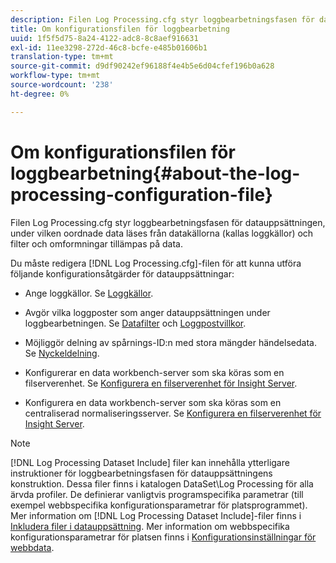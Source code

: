 ```yaml
---
description: Filen Log Processing.cfg styr loggbearbetningsfasen för datauppsättningen, under vilken oordnade data läses från datakällorna (kallas loggkällor) och filter och omformningar tillämpas på data.
title: Om konfigurationsfilen för loggbearbetning
uuid: 1f5f5d75-8a24-4122-adc8-8c8aef916631
exl-id: 11ee3298-272d-46c8-bcfe-e485b01606b1
translation-type: tm+mt
source-git-commit: d9df90242ef96188f4e4b5e6d04cfef196b0a628
workflow-type: tm+mt
source-wordcount: '238'
ht-degree: 0%

---
```


# Om konfigurationsfilen för loggbearbetning{#about-the-log-processing-configuration-file}

Filen Log Processing.cfg styr loggbearbetningsfasen för datauppsättningen, under vilken oordnade data läses från datakällorna (kallas loggkällor) och filter och omformningar tillämpas på data.

Du måste redigera [!DNL Log Processing.cfg]-filen för att kunna utföra följande konfigurationsåtgärder för datauppsättningar:

* Ange loggkällor. Se [Loggkällor](../../../home/c-dataset-const-proc/c-log-proc-config-file/c-log-sources.md).
* Avgör vilka loggposter som anger datauppsättningen under loggbearbetningen. Se [Datafilter](../../../home/c-dataset-const-proc/c-log-proc-config-file/c-info-log-proc-param.md) och [Loggpostvillkor](../../../home/c-dataset-const-proc/c-log-proc-config-file/c-info-log-proc-param.md).

* Möjliggör delning av spårnings-ID:n med stora mängder händelsedata. Se [Nyckeldelning](../../../home/c-dataset-const-proc/c-log-proc-config-file/c-info-log-proc-param.md).
* Konfigurerar en data workbench-server som ska köras som en filserverenhet. Se [Konfigurera en filserverenhet för Insight Server](../../../home/c-dataset-const-proc/c-log-proc-config-file/c-ins-svr-file-svr-unit.md).
* Konfigurera en data workbench-server som ska köras som en centraliserad normaliseringsserver. Se [Konfigurera en filserverenhet för Insight Server](../../../home/c-dataset-const-proc/c-log-proc-config-file/c-ins-svr-file-svr-unit.md).

>[!NOTE]
>
>[!DNL Log Processing Dataset Include] filer kan innehålla ytterligare instruktioner för loggbearbetningsfasen för datauppsättningens konstruktion. Dessa filer finns i katalogen DataSet\Log Processing för alla ärvda profiler. De definierar vanligtvis programspecifika parametrar (till exempel webbspecifika konfigurationsparametrar för platsprogrammet). Mer information om [!DNL Log Processing Dataset Include]-filer finns i [Inkludera filer i datauppsättning](../../../home/c-dataset-const-proc/c-dataset-inc-files/c-abt-dataset-inc-files.md). Mer information om webbspecifika konfigurationsparametrar för platsen finns i [Konfigurationsinställningar för webbdata](../../../home/c-dataset-const-proc/c-config-web-data/c-config-web-data.md).
